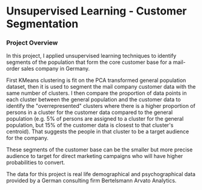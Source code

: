# Unsupervised Learning - Customer Segmentation
### Project Overview

In this project, I applied unsupervised learning techniques to identify segments of the population that form the core customer base for a mail-order sales company in Germany. 

First KMeans clustering is fit on the PCA transformed general population dataset, then it is used to segment the mail company customer data with the same number of clusters.
I then compare the proportion of data points in each cluster between the general population and the customer data to identify the "overrepresented" clusters 
where there is a higher proportion of persons in a cluster for the customer data compared to the general population (e.g. 5% of persons are assigned to a cluster for the general population, but 15% of the customer data is closest to that cluster's centroid).
That suggests the people in that cluster to be a target audience for the company.

These segments of the customer base can be the smaller but more precise audience to target for direct marketing campaigns who will have higher probabilities to convert.


The data for this project is real life demographical and psychographical data provided by a German consulting firm Bertelsmann Arvato Analytics.

